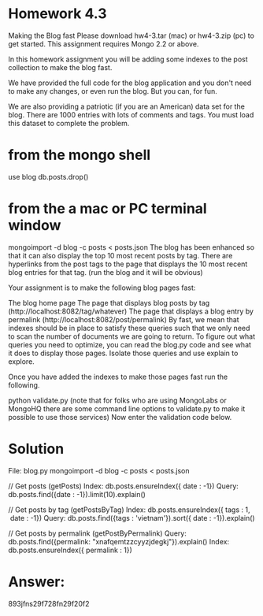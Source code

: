# Homework 4.3

Making the Blog fast
Please download hw4-3.tar (mac) or hw4-3.zip (pc) to get started. This assignment requires Mongo 2.2 or above.

In this homework assignment you will be adding some indexes to the post collection to make the blog fast.

We have provided the full code for the blog application and you don't need to make any changes, or even run the blog. But you can, for fun.

We are also providing a patriotic (if you are an American) data set for the blog. There are 1000 entries with lots of comments and tags. You must load this dataset to complete the problem.

# from the mongo shell
use blog
db.posts.drop()
# from the a mac or PC terminal window
mongoimport -d blog -c posts < posts.json
The blog has been enhanced so that it can also display the top 10 most recent posts by tag. There are hyperlinks from the post tags to the page that displays the 10 most recent blog entries for that tag. (run the blog and it will be obvious)

Your assignment is to make the following blog pages fast:

The blog home page
The page that displays blog posts by tag (http://localhost:8082/tag/whatever)
The page that displays a blog entry by permalink (http://localhost:8082/post/permalink)
By fast, we mean that indexes should be in place to satisfy these queries such that we only need to scan the number of documents we are going to return.
To figure out what queries you need to optimize, you can read the blog.py code and see what it does to display those pages. Isolate those queries and use explain to explore.

Once you have added the indexes to make those pages fast run the following.

python validate.py
(note that for folks who are using MongoLabs or MongoHQ there are some command line options to validate.py to make it possible to use those services) Now enter the validation code below.

# Solution 
File: blog.py
mongoimport -d blog -c posts < posts.json

// Get posts (getPosts)
Index: db.posts.ensureIndex({ date : -1})
Query: db.posts.find({date : -1}).limit(10).explain()
  
// Get posts by tag (getPostsByTag)
Index: db.posts.ensureIndex({ tags : 1,  date : -1})
Query: db.posts.find({tags : 'vietnam'}).sort({ date : -1}).explain()
  
// Get posts by permalink (getPostByPermalink)
Query: db.posts.find({permalink: "xnafqemtzzcyyzjdegkj"}).explain()
Index: db.posts.ensureIndex({ permalink : 1})

# Answer: 
893jfns29f728fn29f20f2
